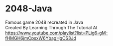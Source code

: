 # 2048-Java
Famous game 2048 recreated in Java<br>
Created By Learning Through The Tutorial At <br>
<a>https://www.youtube.com/playlist?list=PLig6-gM-fHMGH6jmCpsxW6YbagHgCS3Jd</a>

